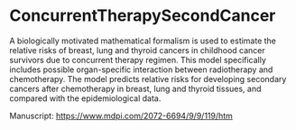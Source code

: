 # ConcurrentTherapySecondCancer
A biologically motivated mathematical formalism is used to estimate the relative risks of breast, lung and thyroid cancers 
in childhood cancer survivors due to concurrent therapy regimen. This model specifically includes possible organ-specific 
interaction between radiotherapy and chemotherapy. The model predicts relative risks for developing secondary cancers after 
chemotherapy in breast, lung and thyroid tissues, and compared with the epidemiological data. 

Manuscript: https://www.mdpi.com/2072-6694/9/9/119/htm

